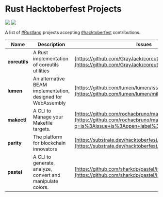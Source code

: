 # Rust Hacktoberfest Projects

![](https://www.rust-lang.org/static/images/rust-logo-blk.svg)
![](https://hacktoberfest.digitalocean.com/assets/logo-hf19-header-8245176fe235ab5d942c7580778a914110fa06a23c3d55bf40e2d061809d8785.svg)

A list of [#Rustlang](https://rust-lang.org) projects accepting [#hacktoberfest](https://hacktoberfest.digitalocean.com) contributions.

Name | Description | Issues | Tags
--- | --- | --- | ---
**coreutils** | A Rust implementation of coreutils utilities |[https://github.com/GrayJack/coreutils/labels/hacktoberfest](https://github.com/GrayJack/coreutils/labels/hacktoberfest) | CLI, Clap, Coreutils 
**lumen** | An alternative BEAM implementation, designed for WebAssembly | [https://github.com/lumen/lumen/issues](https://github.com/lumen/lumen/milestone/4) | Erlang, Elixir, BEAM, WebAssembly
**makectl** | A CLI to Manage your Makefile targets. | [https://github.com/rochacbruno/makectl/issues](https://github.com/rochacbruno/makectl/issues?q=is%3Aissue+is%3Aopen+label%3Ahacktoberfest) | CLI, Clap, Serde
**parity** | The platform for blockchain innovators | [https://substrate.dev/hacktoberfest/](https://substrate.dev/hacktoberfest/) | Blockchain, Substrate, WebAssembly
**pastel**  | A CLI to generate, analyze, convert and manipulate colors. | [https://github.com/sharkdp/pastel/issues](https://github.com/sharkdp/pastel/issues) | Colors, Color-space, converter 
